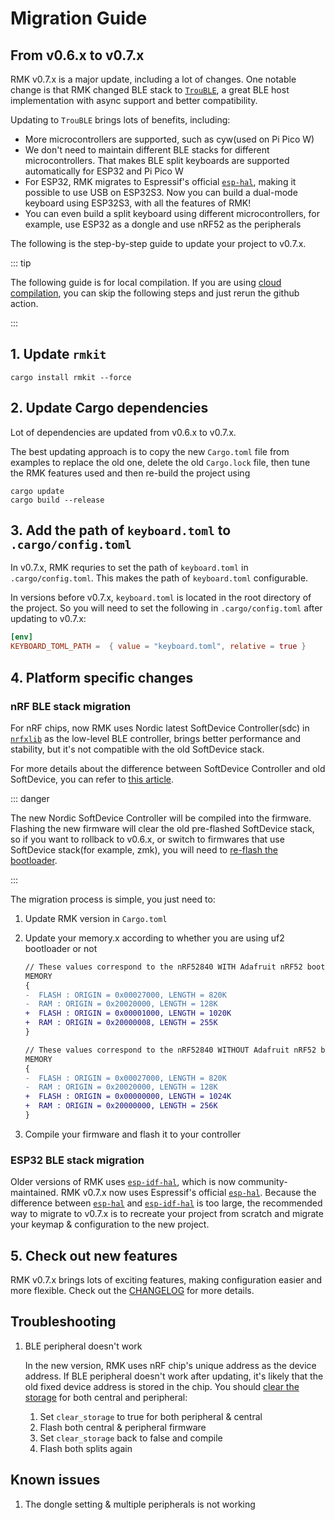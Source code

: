 # Migration Guide

## From v0.6.x to v0.7.x

RMK v0.7.x is a major update, including a lot of changes. One notable change is that RMK changed BLE stack to [`TrouBLE`](https://github.com/embassy-rs/trouble), a great BLE host implementation with async support and better compatibility.

Updating to `TrouBLE` brings lots of benefits, including:

- More microcontrollers are supported, such as cyw(used on Pi Pico W)
- We don't need to maintain different BLE stacks for different microcontrollers. That makes BLE split keyboards are supported automatically for ESP32 and Pi Pico W
- For ESP32, RMK migrates to Espressif's official [`esp-hal`](https://github.com/esp-rs/esp-hal), making it possible to use USB on ESP32S3. Now you can build a dual-mode keyboard using ESP32S3, with all the features of RMK!
- You can even build a split keyboard using different microcontrollers, for example, use ESP32 as a dongle and use nRF52 as the peripherals

The following is the step-by-step guide to update your project to v0.7.x.

::: tip

The following guide is for local compilation. If you are using [cloud compilation](./user_guide/2-1_cloud_compilation.md), you can skip the following steps and just rerun the github action.

:::

## 1. Update `rmkit`

```shell
cargo install rmkit --force
```

## 2. Update Cargo dependencies

Lot of dependencies are updated from v0.6.x to v0.7.x. 

The best updating approach is to copy the new `Cargo.toml` file from examples to replace the old one, delete the old `Cargo.lock` file, then tune the RMK features used and then re-build the project using

```shell
cargo update
cargo build --release
```

## 3. Add the path of `keyboard.toml` to `.cargo/config.toml`

In v0.7.x, RMK requries to set the path of `keyboard.toml` in `.cargo/config.toml`. This makes the path of `keyboard.toml` configurable.

In versions before v0.7.x, `keyboard.toml` is located in the root directory of the project. So you will need to set the following in `.cargo/config.toml` after updating to v0.7.x:

```toml
[env]
KEYBOARD_TOML_PATH =  { value = "keyboard.toml", relative = true }
```

## 4. Platform specific changes

### nRF BLE stack migration

For nRF chips, now RMK uses Nordic latest SoftDevice Controller(sdc) in [`nrfxlib`](https://github.com/nrfconnect/sdk-nrfxlib) as the low-level BLE controller, brings better performance and stability, but it's not compatible with the old SoftDevice stack.

For more details about the difference between SoftDevice Controller and old SoftDevice, you can refer to [this article](https://devzone.nordicsemi.com/nordic/nordic-blog/b/blog/posts/nrf-connect-sdk-and-nrf5-sdk-statement).

::: danger

The new Nordic SoftDevice Controller will be compiled into the firmware. Flashing the new firmware will clear the old pre-flashed SoftDevice stack, so if you want to rollback to v0.6.x, or switch to firmwares that use SoftDevice stack(for example, zmk), you will need to [re-flash the bootloader](https://nicekeyboards.com/docs/nice-nano/troubleshooting#my-nicenano-seems-to-be-acting-up-and-i-want-to-re-flash-the-bootloader).

:::

The migration process is simple, you just need to:

1. Update RMK version in `Cargo.toml`
2. Update your memory.x according to whether you are using uf2 bootloader or not

    <!-- ::: code-group -->
    ```diff [With Adafruit nRF52 bootloader]
    // These values correspond to the nRF52840 WITH Adafruit nRF52 bootloader
    MEMORY
    {
    -  FLASH : ORIGIN = 0x00027000, LENGTH = 820K 
    -  RAM : ORIGIN = 0x20020000, LENGTH = 128K 
    +  FLASH : ORIGIN = 0x00001000, LENGTH = 1020K 
    +  RAM : ORIGIN = 0x20000008, LENGTH = 255K 
    }
    ```
    ```diff [Without Adafruit nRF52 bootloader]
    // These values correspond to the nRF52840 WITHOUT Adafruit nRF52 bootloader
    MEMORY
    {
    -  FLASH : ORIGIN = 0x00027000, LENGTH = 820K 
    -  RAM : ORIGIN = 0x20020000, LENGTH = 128K 
    +  FLASH : ORIGIN = 0x00000000, LENGTH = 1024K
    +  RAM : ORIGIN = 0x20000000, LENGTH = 256K
    }
    ```
    <!-- ::: -->

3. Compile your firmware and flash it to your controller

### ESP32 BLE stack migration

Older versions of RMK uses [`esp-idf-hal`](https://github.com/esp-rs/esp-idf-hal), which is now community-maintained. RMK v0.7.x now uses Espressif's official [`esp-hal`](https://github.com/esp-rs/esp-hal). Because the difference between [`esp-hal`](https://github.com/esp-rs/esp-hal) and [`esp-idf-hal`](https://github.com/esp-rs/esp-idf-hal) is too large, the recommended way to migrate to v0.7.x is to recreate your project from scratch and migrate your keymap & configuration to the new project.

## 5. Check out new features

RMK v0.7.x brings lots of exciting features, making configuration easier and more flexible. Check out the [CHANGELOG](https://github.com/HaoboGu/rmk/blob/main/rmk/CHANGELOG.md) for more details.

## Troubleshooting

1. BLE peripheral doesn't work

    In the new version, RMK uses nRF chip's unique address as the device address. If BLE peripheral doesn't work after updating, it's likely that the old fixed device address is stored in the chip. You should [clear the storage](/docs/features/configuration/storage.md) for both central and peripheral:

    1. Set `clear_storage` to true for both peripheral & central
    2. Flash both central & peripheral firmware
    3. Set `clear_storage` back to false and compile
    4. Flash both splits again

## Known issues

1. The dongle setting & multiple peripherals is not working
